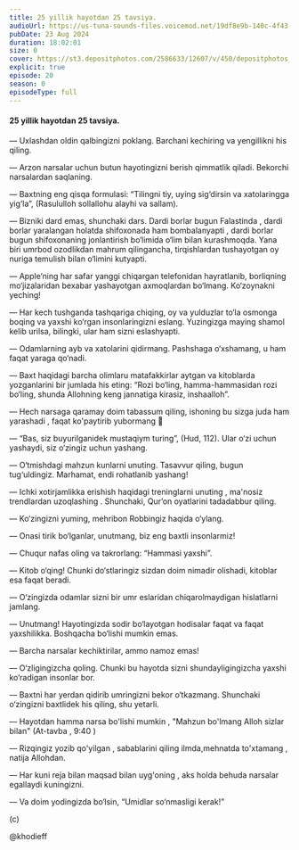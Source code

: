```yaml
---
title: 25 yillik hayotdan 25 tavsiya.
audioUrl: https://us-tuna-sounds-files.voicemod.net/19df8e9b-140c-4f43-8c0e-09c162821765-1658350707858.mp3
pubDate: 23 Aug 2024
duration: 18:02:01
size: 0
cover: https://st3.depositphotos.com/2586633/12607/v/450/depositphotos_126075660-stock-illustration-isolated-abstract-black-25th-anniversary.jpg
explicit: true
episode: 20
season: 0
episodeType: full
---
```

#### 25 yillik hayotdan 25 tavsiya.



— Uxlashdan oldin qalbingizni poklang. Barchani kechiring va yengillikni his qiling.

— Arzon narsalar uchun butun hayotingizni berish qimmatlik qiladi. Bekorchi narsalardan saqlaning.

— Baxtning eng qisqa formulasi: “Tilingni tiy, uying sig‘dirsin va xatolaringga yig‘la”, (Rasululloh sollallohu alayhi va sallam).

— Bizniki dard emas, shunchaki dars. Dardi borlar bugun Falastinda  , dardi borlar yaralangan holatda shifoxonada ham bombalanyapti , dardi borlar bugun shifoxonaning jonlantirish bo‘limida o‘lim bilan kurashmoqda. Yana biri umrbod ozodlikdan mahrum qilingancha, tirqishlardan tushayotgan oy nuriga temulish bilan o‘limini kutyapti.

— Apple’ning har safar yanggi chiqargan telefonidan hayratlanib, borliqning mo‘jizalaridan bexabar yashayotgan axmoqlardan bo‘lmang. Ko‘zoynakni yeching!

— Har kech tushganda tashqariga chiqing, oy va yulduzlar to‘la osmonga boqing va yaxshi ko‘rgan insonlaringizni eslang. Yuzingizga maying shamol kelib urilsa, bilingki, ular ham sizni eslashyapti.

— Odamlarning ayb va xatolarini qidirmang. Pashshaga o‘xshamang, u ham faqat yaraga qo‘nadi.

— Baxt haqidagi barcha olimlaru matafakkirlar aytgan va kitoblarda yozganlarini bir jumlada his eting: “Rozi bo‘ling, hamma-hammasidan rozi bo‘ling, shunda Allohning keng jannatiga kirasiz, inshaalloh”.

— Hech narsaga qaramay doim tabassum qiling, ishoning bu sizga juda ham yarashadi  , faqat ko'paytirib yubormang 🙂

— “Bas, siz buyurilganidek mustaqiym turing”, (Hud, 112). Ular o‘zi uchun yashaydi, siz o‘zingiz uchun yashang.

— O‘tmishdagi mahzun kunlarni unuting. Tasavvur qiling, bugun tug‘uldingiz. Marhamat, endi rohatlanib yashang!

— Ichki xotirjamlikka erishish haqidagi treninglarni unuting , ma'nosiz trendlardan uzoqlashing . Shunchaki, Qur’on oyatlarini tadadabbur qiling.

— Ko‘zingizni yuming, mehribon Robbingiz haqida o‘ylang.

— Onasi tirik bo‘lganlar, unutmang, biz eng baxtli insonlarmiz!

— Chuqur nafas oling va takrorlang: “Hammasi yaxshi”.

— Kitob o‘qing! Chunki do‘stlaringiz sizdan doim nimadir olishadi, kitoblar esa faqat beradi.

— O‘zingizda odamlar sizni bir umr eslaridan chiqarolmaydigan hislatlarni jamlang.

— Unutmang! Hayotingizda sodir bo‘layotgan hodisalar faqat va faqat yaxshilikka. Boshqacha bo‘lishi mumkin emas.

— Barcha narsalar kechiktirilar, ammo namoz emas!

— O‘zligingizcha qoling. Chunki bu hayotda sizni shundayligingizcha yaxshi ko‘radigan insonlar bor.

— Baxtni har yerdan qidirib umringizni bekor o‘tkazmang. Shunchaki o‘zingizni baxtlidek his qiling, shu yetarli.

—  Hayotdan hamma narsa bo'lishi mumkin , "Mahzun bo'lmang Alloh sizlar bilan"  (At-tavba  , 9:40 )

—  Rizqingiz yozib qo'yilgan , sabablarini qiling ilmda,mehnatda to'xtamang , natija Allohdan.

—  Har kuni reja bilan maqsad bilan uyg'oning , aks holda behuda narsalar egallaydi kuningizni.

— Va doim yodingizda bo‘lsin, “Umidlar so‘nmasligi kerak!”

(c) 

@khodieff